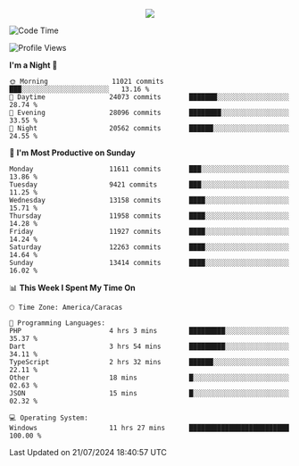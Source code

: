 <p align="center">
  <a href="http://www.github.com/thevacs">
    <img src="https://github-readme-streak-stats.herokuapp.com/?user=thevacs&stroke=ffffff&background=1c1917&ring=0891b2&fire=0891b2&currStreakNum=ffffff&currStreakLabel=0891b2&sideNums=ffffff&sideLabels=ffffff&dates=ffffff&hide_border=true" />
  </a>
</p>

<!--START_SECTION:waka-->
![Code Time](http://img.shields.io/badge/Code%20Time-2%2C616%20hrs%2023%20mins-blue)

![Profile Views](http://img.shields.io/badge/Profile%20Views-28-blue)

**I'm a Night 🦉** 

```text
🌞 Morning                11021 commits       ███░░░░░░░░░░░░░░░░░░░░░░   13.16 % 
🌆 Daytime                24073 commits       ███████░░░░░░░░░░░░░░░░░░   28.74 % 
🌃 Evening                28096 commits       ████████░░░░░░░░░░░░░░░░░   33.55 % 
🌙 Night                  20562 commits       ██████░░░░░░░░░░░░░░░░░░░   24.55 % 
```
📅 **I'm Most Productive on Sunday** 

```text
Monday                   11611 commits       ███░░░░░░░░░░░░░░░░░░░░░░   13.86 % 
Tuesday                  9421 commits        ███░░░░░░░░░░░░░░░░░░░░░░   11.25 % 
Wednesday                13158 commits       ████░░░░░░░░░░░░░░░░░░░░░   15.71 % 
Thursday                 11958 commits       ████░░░░░░░░░░░░░░░░░░░░░   14.28 % 
Friday                   11927 commits       ████░░░░░░░░░░░░░░░░░░░░░   14.24 % 
Saturday                 12263 commits       ████░░░░░░░░░░░░░░░░░░░░░   14.64 % 
Sunday                   13414 commits       ████░░░░░░░░░░░░░░░░░░░░░   16.02 % 
```


📊 **This Week I Spent My Time On** 

```text
🕑︎ Time Zone: America/Caracas

💬 Programming Languages: 
PHP                      4 hrs 3 mins        █████████░░░░░░░░░░░░░░░░   35.37 % 
Dart                     3 hrs 54 mins       █████████░░░░░░░░░░░░░░░░   34.11 % 
TypeScript               2 hrs 32 mins       ██████░░░░░░░░░░░░░░░░░░░   22.11 % 
Other                    18 mins             █░░░░░░░░░░░░░░░░░░░░░░░░   02.63 % 
JSON                     15 mins             █░░░░░░░░░░░░░░░░░░░░░░░░   02.32 % 

💻 Operating System: 
Windows                  11 hrs 27 mins      █████████████████████████   100.00 % 
```


 Last Updated on 21/07/2024 18:40:57 UTC
<!--END_SECTION:waka-->
